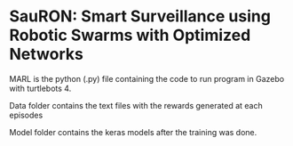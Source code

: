 # SauRON: Smart Surveillance using Robotic Swarms with Optimized Networks
MARL is the python (.py) file containing the code to run program in Gazebo with turtlebots 4.

Data folder contains the text files with the rewards generated at each episodes

Model folder contains the keras models after the training was done.
